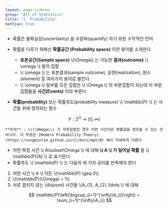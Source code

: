```yaml
---
layout: page-sidenav
group: "All of Statistics"
title: "1. Probability"
mathjax: true
---
```


- 확률은 불확실성(uncertainty) 을 수량화(quantify) 하기 위한 수학적인 언어
- 확률을 다루기 위해선  **확률공간 (Probability space)** 이란 용어를 소개한다
	- **표본공간(Sample space)** \\(\Omega\\) 는 가능한 **결과(outcome)** \\( \omega \\) 들의 집합
	- \\( \omega \\) 는 표본결과(sample outcome), 실현(realization), 원소(element) 등 여러가지 용어로 불린다
	- \\( \omega \\) 일부를 모은 집합은 \\( \Omega \\) 의 부분집합이 되는데 이 부분집합들을 **사건(Events)** 이라 부른다 

- **확률(probability)** 또는 확률측도(probability measure) \\( \mathbb{P} \\) 는 사건들 위에 정의되는 함수

$$
\mathbb{P}:2^{\Omega}\to[0,\infty)
$$

	**주의** : \\(\Omega\\) 가 무한집합인 경우 어떤 사건이든 확률값을 정의할 수 있는 건 아니다. 이 부분은 [Modern Probability Theory](https://sungbinlim.github.io/sl/docs/mpt/0) 에서 자세하게 다룬다

- 어떤 특정 사건 \\( A\subset\Omega \\) 에 대해 **\\( A \\) 가 일어날 확률** 을 \\( \mathbb{P}(A) \\) 로 표기한다.
- 확률측도 \\( \mathbb{P} \\) 는 다음의 세 가지 공리를 만족해야 한다
1. 어떤 사건 \\( A \\) 이든 \\(\mathbb{P} \geq 0\\)
2. \\(\mathbb{P}(\Omega) = 1\\) 
3. 서로 겹치지 않는 (disjount) 사건들 \\(A_{1}, A_{2},\ldots \\) 에 대해

$$
\mathbb{P}\left(\bigcup_{i=1}^{\infty}A_{i}\right) = \sum_{i=1}^{\infty}A_{i}
$$

